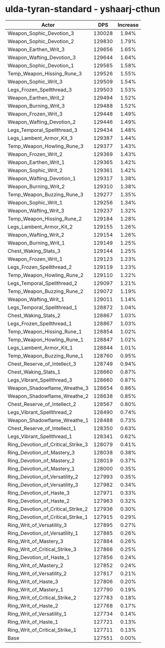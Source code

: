 # ulda-tyran-standard - yshaarj-cthun
| Actor | DPS | Increase |
|---|:---:|:---:|
|Weapon_Sophic_Devotion_3|130028|1.94%|
|Weapon_Sophic_Devotion_2|129830|1.79%|
|Weapon_Earthen_Writ_3|129656|1.65%|
|Weapon_Wafting_Devotion_3|129644|1.64%|
|Weapon_Sophic_Devotion_1|129565|1.58%|
|Temp_Weapon_Hissing_Rune_3|129526|1.55%|
|Weapon_Sophic_Writ_3|129509|1.54%|
|Legs_Frozen_Spellthread_3|129503|1.53%|
|Weapon_Earthen_Writ_2|129494|1.52%|
|Weapon_Burning_Writ_3|129488|1.52%|
|Weapon_Frozen_Writ_3|129448|1.49%|
|Weapon_Wafting_Devotion_2|129446|1.49%|
|Legs_Temporal_Spellthread_3|129434|1.48%|
|Legs_Lambent_Armor_Kit_3|129387|1.44%|
|Temp_Weapon_Howling_Rune_3|129377|1.43%|
|Weapon_Frozen_Writ_2|129369|1.43%|
|Weapon_Earthen_Writ_1|129365|1.42%|
|Weapon_Sophic_Writ_2|129361|1.42%|
|Weapon_Wafting_Devotion_1|129317|1.38%|
|Weapon_Burning_Writ_2|129310|1.38%|
|Temp_Weapon_Buzzing_Rune_3|129277|1.35%|
|Weapon_Sophic_Writ_1|129256|1.34%|
|Weapon_Wafting_Writ_3|129237|1.32%|
|Temp_Weapon_Hissing_Rune_2|129184|1.28%|
|Legs_Lambent_Armor_Kit_2|129155|1.26%|
|Weapon_Wafting_Writ_2|129154|1.26%|
|Weapon_Burning_Writ_1|129149|1.25%|
|Chest_Waking_Stats_3|129144|1.25%|
|Weapon_Frozen_Writ_1|129123|1.23%|
|Legs_Frozen_Spellthread_2|129119|1.23%|
|Temp_Weapon_Howling_Rune_2|129110|1.22%|
|Legs_Temporal_Spellthread_2|129097|1.21%|
|Temp_Weapon_Buzzing_Rune_2|129072|1.19%|
|Weapon_Wafting_Writ_1|129011|1.14%|
|Legs_Temporal_Spellthread_1|128872|1.04%|
|Chest_Waking_Stats_2|128867|1.03%|
|Legs_Frozen_Spellthread_1|128867|1.03%|
|Temp_Weapon_Hissing_Rune_1|128854|1.02%|
|Temp_Weapon_Howling_Rune_1|128847|1.02%|
|Legs_Lambent_Armor_Kit_1|128844|1.01%|
|Temp_Weapon_Buzzing_Rune_1|128760|0.95%|
|Chest_Reserve_of_Intellect_3|128749|0.94%|
|Chest_Waking_Stats_1|128660|0.87%|
|Legs_Vibrant_Spellthread_3|128660|0.87%|
|Weapon_Shadowflame_Wreathe_3|128654|0.86%|
|Weapon_Shadowflame_Wreathe_2|128638|0.85%|
|Chest_Reserve_of_Intellect_2|128567|0.80%|
|Legs_Vibrant_Spellthread_2|128490|0.74%|
|Weapon_Shadowflame_Wreathe_1|128488|0.73%|
|Chest_Reserve_of_Intellect_1|128350|0.63%|
|Legs_Vibrant_Spellthread_1|128341|0.62%|
|Ring_Devotion_of_Critical_Strike_3|128079|0.41%|
|Ring_Devotion_of_Mastery_3|128038|0.38%|
|Ring_Devotion_of_Mastery_2|128019|0.37%|
|Ring_Devotion_of_Mastery_1|128000|0.35%|
|Ring_Devotion_of_Versatility_2|127993|0.35%|
|Ring_Devotion_of_Versatility_3|127982|0.34%|
|Ring_Devotion_of_Haste_3|127971|0.33%|
|Ring_Devotion_of_Haste_2|127963|0.32%|
|Ring_Devotion_of_Critical_Strike_2|127936|0.30%|
|Ring_Devotion_of_Critical_Strike_1|127915|0.29%|
|Ring_Writ_of_Versatility_3|127895|0.27%|
|Ring_Devotion_of_Versatility_1|127885|0.26%|
|Ring_Writ_of_Mastery_3|127884|0.26%|
|Ring_Writ_of_Critical_Strike_3|127866|0.25%|
|Ring_Devotion_of_Haste_1|127856|0.24%|
|Ring_Writ_of_Mastery_2|127852|0.24%|
|Ring_Writ_of_Versatility_2|127817|0.21%|
|Ring_Writ_of_Haste_3|127806|0.20%|
|Ring_Writ_of_Mastery_1|127790|0.19%|
|Ring_Writ_of_Critical_Strike_2|127783|0.18%|
|Ring_Writ_of_Haste_2|127768|0.17%|
|Ring_Writ_of_Versatility_1|127734|0.14%|
|Ring_Writ_of_Haste_1|127721|0.13%|
|Ring_Writ_of_Critical_Strike_1|127711|0.13%|
|Base|127551|0.00%|
